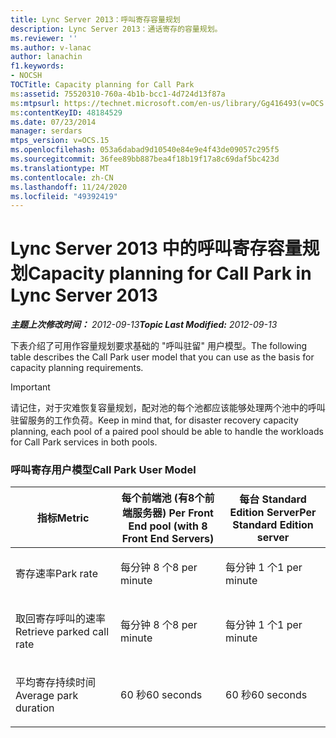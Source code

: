 ```yaml
---
title: Lync Server 2013：呼叫寄存容量规划
description: Lync Server 2013：通话寄存的容量规划。
ms.reviewer: ''
ms.author: v-lanac
author: lanachin
f1.keywords:
- NOCSH
TOCTitle: Capacity planning for Call Park
ms:assetid: 75520310-760a-4b1b-bcc1-4d724d13f87a
ms:mtpsurl: https://technet.microsoft.com/en-us/library/Gg416493(v=OCS.15)
ms:contentKeyID: 48184529
ms.date: 07/23/2014
manager: serdars
mtps_version: v=OCS.15
ms.openlocfilehash: 053a6dabad9d10540e84e9e4f43de09057c295f5
ms.sourcegitcommit: 36fee89bb887bea4f18b19f17a8c69daf5bc423d
ms.translationtype: MT
ms.contentlocale: zh-CN
ms.lasthandoff: 11/24/2020
ms.locfileid: "49392419"
---
```

# <a name="capacity-planning-for-call-park-in-lync-server-2013"></a><span data-ttu-id="fcf7d-103">Lync Server 2013 中的呼叫寄存容量规划</span><span class="sxs-lookup"><span data-stu-id="fcf7d-103">Capacity planning for Call Park in Lync Server 2013</span></span>

<div data-xmlns="http://www.w3.org/1999/xhtml">

<div class="topic" data-xmlns="http://www.w3.org/1999/xhtml" data-msxsl="urn:schemas-microsoft-com:xslt" data-cs="https://msdn.microsoft.com/">

<div data-asp="https://msdn2.microsoft.com/asp">



</div>

<div id="mainSection">

<div id="mainBody"><span data-ttu-id="fcf7d-104">

<span> </span></span><span class="sxs-lookup"><span data-stu-id="fcf7d-104">

<span> </span></span></span>

<span data-ttu-id="fcf7d-105">_**主题上次修改时间：** 2012-09-13_</span><span class="sxs-lookup"><span data-stu-id="fcf7d-105">_**Topic Last Modified:** 2012-09-13_</span></span>

<div id="sectionSection0" class="section">

<span data-ttu-id="fcf7d-106">下表介绍了可用作容量规划要求基础的 "呼叫驻留" 用户模型。</span><span class="sxs-lookup"><span data-stu-id="fcf7d-106">The following table describes the Call Park user model that you can use as the basis for capacity planning requirements.</span></span>

<div>


> [!IMPORTANT]  
> <span data-ttu-id="fcf7d-107">请记住，对于灾难恢复容量规划，配对池的每个池都应该能够处理两个池中的呼叫驻留服务的工作负荷。</span><span class="sxs-lookup"><span data-stu-id="fcf7d-107">Keep in mind that, for disaster recovery capacity planning, each pool of a paired pool should be able to handle the workloads for Call Park services in both pools.</span></span>



</div>

### <a name="call-park-user-model"></a><span data-ttu-id="fcf7d-108">呼叫寄存用户模型</span><span class="sxs-lookup"><span data-stu-id="fcf7d-108">Call Park User Model</span></span>

<table>
<colgroup>
<col style="width: 33%" />
<col style="width: 33%" />
<col style="width: 33%" />
</colgroup>
<thead>
<tr class="header">
<th><span data-ttu-id="fcf7d-109">指标</span><span class="sxs-lookup"><span data-stu-id="fcf7d-109">Metric</span></span></th>
<th><span data-ttu-id="fcf7d-110">每个前端池 (有8个前端服务器) </span><span class="sxs-lookup"><span data-stu-id="fcf7d-110">Per Front End pool (with 8 Front End Servers)</span></span></th>
<th><span data-ttu-id="fcf7d-111">每台 Standard Edition Server</span><span class="sxs-lookup"><span data-stu-id="fcf7d-111">Per Standard Edition server</span></span></th>
</tr>
</thead>
<tbody>
<tr class="odd">
<td><p><span data-ttu-id="fcf7d-112">寄存速率</span><span class="sxs-lookup"><span data-stu-id="fcf7d-112">Park rate</span></span></p></td>
<td><p><span data-ttu-id="fcf7d-113">每分钟 8 个</span><span class="sxs-lookup"><span data-stu-id="fcf7d-113">8 per minute</span></span></p></td>
<td><p><span data-ttu-id="fcf7d-114">每分钟 1 个</span><span class="sxs-lookup"><span data-stu-id="fcf7d-114">1 per minute</span></span></p></td>
</tr>
<tr class="even">
<td><p><span data-ttu-id="fcf7d-115">取回寄存呼叫的速率</span><span class="sxs-lookup"><span data-stu-id="fcf7d-115">Retrieve parked call rate</span></span></p></td>
<td><p><span data-ttu-id="fcf7d-116">每分钟 8 个</span><span class="sxs-lookup"><span data-stu-id="fcf7d-116">8 per minute</span></span></p></td>
<td><p><span data-ttu-id="fcf7d-117">每分钟 1 个</span><span class="sxs-lookup"><span data-stu-id="fcf7d-117">1 per minute</span></span></p></td>
</tr>
<tr class="odd">
<td><p><span data-ttu-id="fcf7d-118">平均寄存持续时间</span><span class="sxs-lookup"><span data-stu-id="fcf7d-118">Average park duration</span></span></p></td>
<td><p><span data-ttu-id="fcf7d-119">60 秒</span><span class="sxs-lookup"><span data-stu-id="fcf7d-119">60 seconds</span></span></p></td>
<td><p><span data-ttu-id="fcf7d-120">60 秒</span><span class="sxs-lookup"><span data-stu-id="fcf7d-120">60 seconds</span></span></p></td>
</tr>
</tbody>
</table><span data-ttu-id="fcf7d-121">


</div>

</div>

<span> </span>

</div>

</div>

</span><span class="sxs-lookup"><span data-stu-id="fcf7d-121">


</div>

</div>

<span> </span>

</div>

</div>

</span></span></div>

